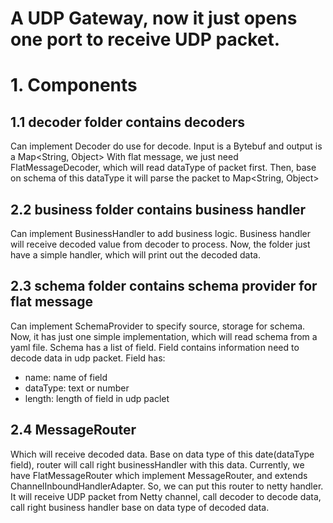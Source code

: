# A UDP Gateway, now it just opens one port to receive UDP packet.
# 1. Components
## 1.1 decoder folder contains decoders
Can implement Decoder do use for decode. Input is a Bytebuf and output is a Map<String, Object>
With flat message, we just need FlatMessageDecoder, which will read dataType of packet first. Then, base on schema
of this dataType it will parse the packet to Map<String, Object>
## 2.2 business folder contains business handler
Can implement BusinessHandler to add business logic. 
Business handler will receive decoded value from decoder to process.
Now, the folder just have a simple handler, which will print out the decoded data.
## 2.3 schema folder contains schema provider for flat message
Can implement SchemaProvider to specify source, storage for schema.
Now, it has just one simple implementation, which will read schema from a yaml file.
Schema has a list of field. Field contains information need to decode data in udp packet.
Field has: 
* name: name of field
* dataType: text or number
* length: length of field in udp paclet
## 2.4 MessageRouter
Which will receive decoded data. Base on data type of this date(dataType field), router will call right 
businessHandler with this data.
Currently, we have FlatMessageRouter which implement MessageRouter, and extends ChannelInboundHandlerAdapter.
So, we can put this router to netty handler. It will receive UDP packet from Netty channel, call decoder to decode data,
call right business handler base on data type of decoded data.

